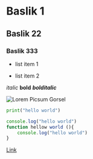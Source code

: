 # Baslik 1
## Baslik 22
### Baslik 333

- list item 1 
* list item 2

*italic*
**bold**
***bolditalic***

![Lorem Picsum Gorsel](https://picsum.photos/200/300)

```python
print("hello world")
```

```javascript
console.log("hello world")
function hellow world (){
    console.log("hello world")
}
```
[Link](https://patika.dev)



